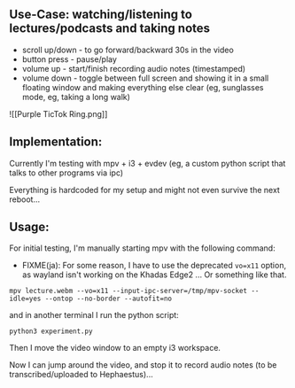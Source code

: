 ## Use-Case: watching/listening to lectures/podcasts and taking notes

- scroll up/down - to go forward/backward 30s in the video
- button press - pause/play
- volume up - start/finish recording audio notes (timestamped)
- volume down - toggle between full screen and showing it in a small floating window and making everything else clear (eg, sunglasses mode, eg, taking a long walk)

![[Purple TicTok Ring.png]]
## Implementation:

Currently I'm testing with mpv + i3 + evdev (eg, a custom python script that talks to other programs via ipc)

Everything is hardcoded for my setup and might not even survive the next reboot...

## Usage:

For initial testing, I'm manually starting mpv with the following command:

- FIXME(ja): For some reason, I have to use the deprecated `vo=x11` option, as wayland isn't working on the Khadas Edge2 ... Or something like that.

```
mpv lecture.webm --vo=x11 --input-ipc-server=/tmp/mpv-socket --idle=yes --ontop --no-border --autofit=no
```

and in another terminal I run the python script:

```
python3 experiment.py
```

Then I move the video window to an empty i3 workspace.

Now I can jump around the video, and stop it to record audio notes (to be transcribed/uploaded to Hephaestus)...

